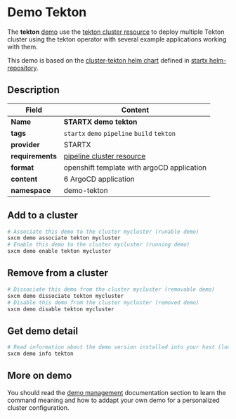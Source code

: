 # Demo Tekton

The **tekton** [demo](../../5-demos) use the [tekton cluster resource](../../resources/tekton) to deploy multiple Tekton cluster using the tekton operator with several example applications working with them.

This demo is based on the [cluster-tekton helm chart](https://helm-repository.readthedocs.io/en/latest/charts/cluster-tekton) defined in [startx helm-repository](https://helm-repository.readthedocs.io).

## Description

| Field            | Content                                             |
| ---------------- | --------------------------------------------------- |
| **Name**         | **STARTX demo tekton**                              |
| **tags**         | `startx` `demo` `pipeline` `build` `tekton`         |
| **provider**     | STARTX                                              |
| **requirements** | [pipeline cluster resource](../../resources/tekton) |
| **format**       | openshift template with argoCD application          |
| **content**      | 6 ArgoCD application                                |
| **namespace**    | demo-tekton                                         |

## Add to a cluster

```bash
# Associate this demo to the cluster mycluster (runable demo)
sxcm demo associate tekton mycluster
# Enable this demo to the cluster mycluster (running demo)
sxcm demo enable tekton mycluster
```

## Remove from a cluster

```bash
# Dissociate this demo from the cluster mycluster (removable demo)
sxcm demo dissociate tekton mycluster
# Disable this demo from the cluster mycluster (removed demo)
sxcm demo disable tekton mycluster
```

## Get demo detail

```bash
# Read information about the demo version installed into your host (local)
sxcm demo info tekton
```

## More on demo

You should read the [demo management](../../5-demos) documentation section to learn the command
meaning and how to addapt your own demo for a personalized cluster configuration.
